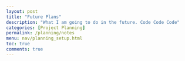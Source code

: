 ```yaml
---
layout: post
title: "Future Plans"
description: "What I am going to do in the future. Code Code Code"
categories: [Project Planning]
permalink: /planning/notes
menu: nav/planning_setup.html
toc: true
comments: true
---
```

